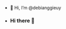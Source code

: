 - 👋 Hi, I’m @debianggieuy
- ### Hi there 👋

<!--

Here are some ideas to get you started:

- 🔭 I’m currently working on SMK Telkom Malang
- 🌱 I’m currently learning Web Devlopment
- 💬 Ask me about 
- 😄 Pronouns: she/her



<!---

